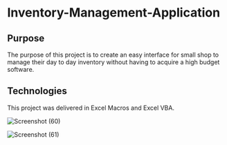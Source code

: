 # Inventory-Management-Application
## Purpose
The purpose of this project is to create an easy interface for small shop to manage their day to day inventory without having to acquire a high budget software.
## Technologies
This project was delivered in Excel Macros and Excel VBA.





![Screenshot (60)](https://user-images.githubusercontent.com/68758595/137644312-899c5550-89f1-49f5-9d26-23a2ab1f6e0c.png)








![Screenshot (61)](https://user-images.githubusercontent.com/68758595/137644422-07b909d6-c125-4440-abb1-4bf84802f486.png)
